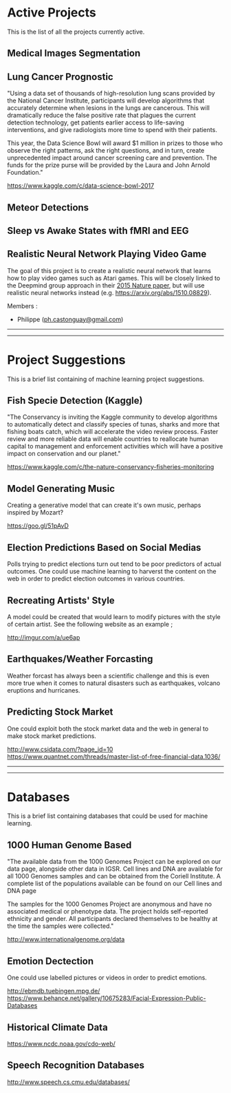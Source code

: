 # Active Projects

This is the list of all the projects currently active. 

## Medical Images Segmentation

## Lung Cancer Prognostic

"Using a data set of thousands of high-resolution lung scans provided by the National Cancer Institute, participants will develop algorithms that accurately determine when lesions in the lungs are cancerous. This will dramatically reduce the false positive rate that plagues the current detection technology, get patients earlier access to life-saving interventions, and give radiologists more time to spend with their patients.

This year, the Data Science Bowl will award $1 million in prizes to those who observe the right patterns, ask the right questions, and in turn, create unprecedented impact around cancer screening care and prevention. The funds for the prize purse will be provided by the Laura and John Arnold Foundation."

https://www.kaggle.com/c/data-science-bowl-2017

## Meteor Detections

## Sleep vs Awake States with fMRI and EEG

## Realistic Neural Network Playing Video Game
The goal of this project is to create a realistic neural network that learns how to play video games such as Atari games. This will be closely linked to the Deepmind group approach in their [2015 Nature paper](http://www.nature.com/nature/journal/v518/n7540/full/nature14236.html), but will use realistic neural networks instead (e.g. https://arxiv.org/abs/1510.08829). 

Members : 
  + Philippe (ph.castonguay@gmail.com)


___
___


# Project Suggestions
This is a brief list containing of machine learning project suggestions.


## Fish Specie Detection (Kaggle)

"The Conservancy is inviting the Kaggle community to develop algorithms to automatically detect and classify species of tunas, sharks and more that fishing boats catch, which will accelerate the video review process. Faster review and more reliable data will enable countries to reallocate human capital to management and enforcement activities which will have a positive impact on conservation and our planet."

https://www.kaggle.com/c/the-nature-conservancy-fisheries-monitoring


## Model Generating Music

Creating a generative model that can create it's own music, perhaps inspired by Mozart?

https://goo.gl/51pAvD 


## Election Predictions Based on Social Medias

Polls trying to predict elections turn out tend to be poor predictors of actual outcomes. One could use machine learning to harverst the content on the web in order to predict election outcomes in various countries. 


## Recreating Artists' Style

A model could be created that would learn to modify pictures with the style of certain artist. See the following website as an example ; 

http://imgur.com/a/ue6ap


## Earthquakes/Weather Forcasting 

Weather forcast has always been a scientific challenge and this is even more true when it comes to natural disasters such as earthquakes, volcano eruptions and hurricanes. 



## Predicting Stock Market

One could exploit both the stock market data and the web in general to make stock market predictions.

http://www.csidata.com/?page_id=10
https://www.quantnet.com/threads/master-list-of-free-financial-data.1036/

___
___


# Databases
This is a brief list containing databases that could be used for machine learning.

## 1000 Human Genome Based 

"The available data from the 1000 Genomes Project can be explored on our data page, alongside other data in IGSR. Cell lines and DNA are available for all 1000 Genomes samples and can be obtained from the Coriell Institute. A complete list of the populations available can be found on our Cell lines and DNA page

The samples for the 1000 Genomes Project are anonymous and have no associated medical or phenotype data. The project holds self-reported ethnicity and gender. All participants declared themselves to be healthy at the time the samples were collected."

http://www.internationalgenome.org/data


## Emotion Dectection

One could use labelled pictures or videos in order to predict emotions.

http://ebmdb.tuebingen.mpg.de/
https://www.behance.net/gallery/10675283/Facial-Expression-Public-Databases


## Historical Climate Data

https://www.ncdc.noaa.gov/cdo-web/


## Speech Recognition Databases

http://www.speech.cs.cmu.edu/databases/
